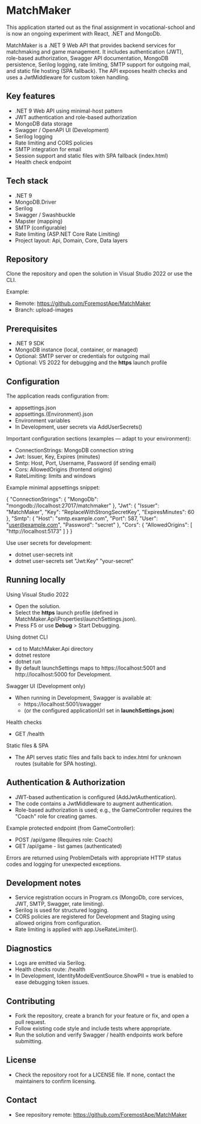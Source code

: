 # MatchMaker

This application started out as the final assignment in vocational-school and is now an ongoing experiment with React, .NET and MongoDb.

MatchMaker is a .NET 9 Web API that provides backend services for matchmaking and game management. It includes authentication (JWT), role-based authorization, Swagger API documentation, MongoDB persistence, Serilog logging, rate limiting, SMTP support for outgoing mail, and static file hosting (SPA fallback). The API exposes health checks and uses a JwtMiddleware for custom token handling.

## Key features
- .NET 9 Web API using minimal-host pattern
- JWT authentication and role-based authorization
- MongoDB data storage
- Swagger / OpenAPI UI (Development)
- Serilog logging
- Rate limiting and CORS policies
- SMTP integration for email
- Session support and static files with SPA fallback (index.html)
- Health check endpoint

## Tech stack
- .NET 9
- MongoDB.Driver
- Serilog
- Swagger / Swashbuckle
- Mapster (mapping)
- SMTP (configurable)
- Rate limiting (ASP.NET Core Rate Limiting)
- Project layout: Api, Domain, Core, Data layers

## Repository
Clone the repository and open the solution in Visual Studio 2022 or use the CLI.

Example:
- Remote: https://github.com/ForemostApe/MatchMaker
- Branch: upload-images

## Prerequisites
- .NET 9 SDK
- MongoDB instance (local, container, or managed)
- Optional: SMTP server or credentials for outgoing mail
- Optional: VS 2022 for debugging and the __https__ launch profile

## Configuration
The application reads configuration from:
- appsettings.json
- appsettings.{Environment}.json
- Environment variables
- In Development, user secrets via AddUserSecrets<Program>()

Important configuration sections (examples — adapt to your environment):
- ConnectionStrings: MongoDB connection string
- Jwt: Issuer, Key, Expires (minutes)
- Smtp: Host, Port, Username, Password (if sending email)
- Cors: AllowedOrigins (frontend origins)
- RateLimiting: limits and windows

Example minimal appsettings snippet:

{ "ConnectionStrings": { "MongoDb": "mongodb://localhost:27017/matchmaker" }, "Jwt": { "Issuer": "MatchMaker", "Key": "ReplaceWithStrongSecretKey", "ExpiresMinutes": 60 }, "Smtp": { "Host": "smtp.example.com", "Port": 587, "User": "user@example.com", "Password": "secret" }, "Cors": { "AllowedOrigins": [ "http://localhost:5173" ] } }

Use user secrets for development:
- dotnet user-secrets init
- dotnet user-secrets set "Jwt:Key" "your-secret"

## Running locally

Using Visual Studio 2022
- Open the solution.
- Select the __https__ launch profile (defined in MatchMaker.Api\Properties\launchSettings.json).
- Press F5 or use __Debug__ > Start Debugging.

Using dotnet CLI
- cd to MatchMaker.Api directory
- dotnet restore
- dotnet run
- By default launchSettings maps to https://localhost:5001 and http://localhost:5000 for Development.

Swagger UI (Development only)
- When running in Development, Swagger is available at:
  - https://localhost:5001/swagger
  - (or the configured applicationUrl set in __launchSettings.json__)

Health checks
- GET /health

Static files & SPA
- The API serves static files and falls back to index.html for unknown routes (suitable for SPA hosting).

## Authentication & Authorization
- JWT-based authentication is configured (AddJwtAuthentication).
- The code contains a JwtMiddleware to augment authentication.
- Role-based authorization is used; e.g., the GameController requires the "Coach" role for creating games.

Example protected endpoint (from GameController):
- POST /api/game (Requires role: Coach)
- GET /api/game - list games (authenticated)

Errors are returned using ProblemDetails with appropriate HTTP status codes and logging for unexpected exceptions.

## Development notes
- Service registration occurs in Program.cs (MongoDb, core services, JWT, SMTP, Swagger, rate limiting).
- Serilog is used for structured logging.
- CORS policies are registered for Development and Staging using allowed origins from configuration.
- Rate limiting is applied with app.UseRateLimiter().

## Diagnostics
- Logs are emitted via Serilog.
- Health checks route: /health
- In Development, IdentityModelEventSource.ShowPII = true is enabled to ease debugging token issues.

## Contributing
- Fork the repository, create a branch for your feature or fix, and open a pull request.
- Follow existing code style and include tests where appropriate.
- Run the solution and verify Swagger / health endpoints work before submitting.

## License
- Check the repository root for a LICENSE file. If none, contact the maintainers to confirm licensing.

## Contact
- See repository remote: https://github.com/ForemostApe/MatchMaker
